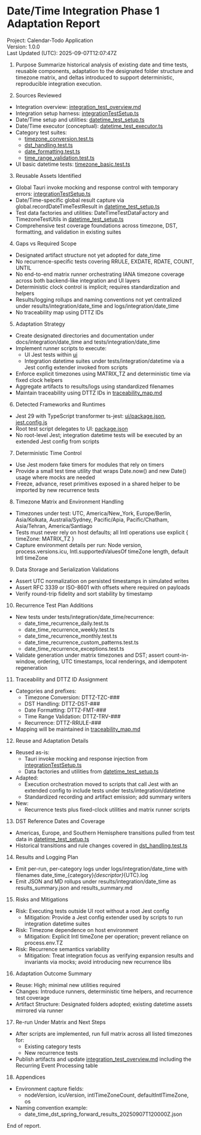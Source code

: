 # Date/Time Integration Phase 1 Adaptation Report

Project: Calendar-Todo Application  
Version: 1.0.0  
Last Updated (UTC): 2025-09-07T12:07:47Z

1. Purpose
Summarize historical analysis of existing date and time tests, reusable components, adaptation to the designated folder structure and timezone matrix, and deltas introduced to support deterministic, reproducible integration execution.

2. Sources Reviewed

- Integration overview: [integration_test_overview.md](../../tests/integration/integration_test_overview.md)
- Integration setup harness: [integrationTestSetup.ts](../../tests/integration/integrationTestSetup.ts)
- Date/Time setup and utilities: [datetime_test_setup.ts](../../tests/integration/datetime/datetime_test_setup.ts)
- Date/Time executor (conceptual): [datetime_test_executor.ts](../../tests/integration/datetime/datetime_test_executor.ts)
- Category test suites:
  - [timezone_conversion.test.ts](../../tests/integration/datetime/timezone_conversion.test.ts)
  - [dst_handling.test.ts](../../tests/integration/datetime/dst_handling.test.ts)
  - [date_formatting.test.ts](../../tests/integration/datetime/date_formatting.test.ts)
  - [time_range_validation.test.ts](../../tests/integration/datetime/time_range_validation.test.ts)
- UI basic datetime tests: [timezone_basic.test.ts](../../ui/src/tests/integration/datetime/timezone_basic.test.ts)

3. Reusable Assets Identified

- Global Tauri invoke mocking and response control with temporary errors: [integrationTestSetup.ts](../../tests/integration/integrationTestSetup.ts)
- Date/Time-specific global result capture via global.recordDateTimeTestResult in [datetime_test_setup.ts](../../tests/integration/datetime/datetime_test_setup.ts)
- Test data factories and utilities: DateTimeTestDataFactory and TimezoneTestUtils in [datetime_test_setup.ts](../../tests/integration/datetime/datetime_test_setup.ts:92)
- Comprehensive test coverage foundations across timezone, DST, formatting, and validation in existing suites

4. Gaps vs Required Scope

- Designated artifact structure not yet adopted for date_time
- No recurrence-specific tests covering RRULE, EXDATE, RDATE, COUNT, UNTIL
- No end-to-end matrix runner orchestrating IANA timezone coverage across both backend-like integration and UI layers
- Deterministic clock control is implicit; requires standardization and helpers
- Results/logging rollups and naming conventions not yet centralized under results/integration/date_time and logs/integration/date_time
- No traceability map using DTTZ IDs

5. Adaptation Strategy

- Create designated directories and documentation under docs/integration/date_time and tests/integration/date_time
- Implement runner scripts to execute:
  - UI Jest tests within [ui](../../ui/package.json)
  - Integration datetime suites under tests/integration/datetime via a Jest config extender invoked from scripts
- Enforce explicit timezones using MATRIX_TZ and deterministic time via fixed clock helpers
- Aggregate artifacts to results/logs using standardized filenames
- Maintain traceability using DTTZ IDs in [traceability_map.md](traceability_map.md)

6. Detected Frameworks and Runtimes

- Jest 29 with TypeScript transformer ts-jest: [ui/package.json](../../ui/package.json), [jest.config.js](../../ui/jest.config.js)
- Root test script delegates to UI: [package.json](../../package.json)
- No root-level Jest; integration datetime tests will be executed by an extended Jest config from scripts

7. Deterministic Time Control

- Use Jest modern fake timers for modules that rely on timers
- Provide a small test time utility that wraps Date.now() and new Date() usage where mocks are needed
- Freeze, advance, reset primitives exposed in a shared helper to be imported by new recurrence tests

8. Timezone Matrix and Environment Handling

- Timezones under test: UTC, America/New_York, Europe/Berlin, Asia/Kolkata, Australia/Sydney, Pacific/Apia, Pacific/Chatham, Asia/Tehran, America/Santiago
- Tests must never rely on host defaults; all Intl operations use explicit { timeZone: MATRIX_TZ }
- Capture environment details per run: Node version, process.versions.icu, Intl.supportedValuesOf timeZone length, default Intl timeZone

9. Data Storage and Serialization Validations

- Assert UTC normalization on persisted timestamps in simulated writes
- Assert RFC 3339 or ISO-8601 with offsets where required on payloads
- Verify round-trip fidelity and sort stability by timestamp

10. Recurrence Test Plan Additions

- New tests under tests/integration/date_time/recurrence:
  - date_time_recurrence_daily.test.ts
  - date_time_recurrence_weekly.test.ts
  - date_time_recurrence_monthly.test.ts
  - date_time_recurrence_custom_patterns.test.ts
  - date_time_recurrence_exceptions.test.ts
- Validate generation under matrix timezones and DST; assert count-in-window, ordering, UTC timestamps, local renderings, and idempotent regeneration

11. Traceability and DTTZ ID Assignment

- Categories and prefixes:
  - Timezone Conversion: DTTZ-TZC-###
  - DST Handling: DTTZ-DST-###
  - Date Formatting: DTTZ-FMT-###
  - Time Range Validation: DTTZ-TRV-###
  - Recurrence: DTTZ-RRULE-###
- Mapping will be maintained in [traceability_map.md](traceability_map.md)

12. Reuse and Adaptation Details

- Reused as-is:
  - Tauri invoke mocking and response injection from [integrationTestSetup.ts](../../tests/integration/integrationTestSetup.ts)
  - Data factories and utilities from [datetime_test_setup.ts](../../tests/integration/datetime/datetime_test_setup.ts)
- Adapted:
  - Execution orchestration moved to scripts that call Jest with an extended config to include tests under tests/integration/datetime
  - Standardized recording and artifact emission; add summary writers
- New:
  - Recurrence tests plus fixed-clock utilities and matrix runner scripts

13. DST Reference Dates and Coverage

- Americas, Europe, and Southern Hemisphere transitions pulled from test data in [datetime_test_setup.ts](../../tests/integration/datetime/datetime_test_setup.ts:365)
- Historical transitions and rule changes covered in [dst_handling.test.ts](../../tests/integration/datetime/dst_handling.test.ts)

14. Results and Logging Plan

- Emit per-run, per-category logs under logs/integration/date_time with filenames date_time_{category}_{descriptor}_{UTC}.log
- Emit JSON and MD rollups under results/integration/date_time as results_summary.json and results_summary.md

15. Risks and Mitigations

- Risk: Executing tests outside UI root without a root Jest config
  - Mitigation: Provide a Jest config extender used by scripts to run integration datetime suites
- Risk: Timezone dependence on host environment
  - Mitigation: Explicit Intl timeZone per operation; prevent reliance on process.env.TZ
- Risk: Recurrence semantics variability
  - Mitigation: Treat integration focus as verifying expansion results and invariants via mocks; avoid introducing new recurrence libs

16. Adaptation Outcome Summary

- Reuse: High; minimal new utilities required
- Changes: Introduce runners, deterministic time helpers, and recurrence test coverage
- Artifact Structure: Designated folders adopted; existing datetime assets mirrored via runner

17. Re-run Under Matrix and Next Steps

- After scripts are implemented, run full matrix across all listed timezones for:
  - Existing category tests
  - New recurrence tests
- Publish artifacts and update [integration_test_overview.md](../../tests/integration/integration_test_overview.md) including the Recurring Event Processing table

18. Appendices

- Environment capture fields:
  - nodeVersion, icuVersion, intlTimeZoneCount, defaultIntlTimeZone, os
- Naming convention example:
  - date_time_dst_spring_forward_results_20250907T120000Z.json

End of report.
